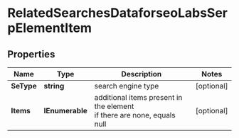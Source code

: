 # RelatedSearchesDataforseoLabsSerpElementItem


## Properties

| Name | Type | Description | Notes |
|------------ | ------------- | ------------- | -------------|
**SeType** | **string** | search engine type |[optional]|
**Items** | **IEnumerable<string>** | additional items present in the element<br>if there are none, equals null |[optional]|
